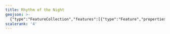 ```yaml
---
title: Rhythm of the Night
geojson: >-
  {"type":"FeatureCollection","features":[{"type":"Feature","properties":{},"geometry":{"type":"LineString","coordinates":[[-108.944824,46.742684],[-104.087318,34.997379],[-83.478822,33.937094],[-69.453967,40.658243],[-68.581966,48.656047]]}},{"type":"Feature","properties":{},"geometry":{"type":"Point","coordinates":[-97.868556,49.363595]}},{"type":"Feature","properties":{},"geometry":{"type":"Point","coordinates":[-82.740129,49.592019]}}]}
scalerank: '4'
---
```


